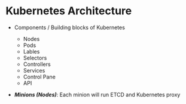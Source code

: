 # Kubernetes Architecture

- Components / Building blocks of Kubernetes
	- Nodes
	- Pods
	- Lables
	- Selectors
	- Controllers
	- Services
	- Control Pane
	- API

- ***Minions (Nodes)***: Each minion will run ETCD and Kubernetes proxy
